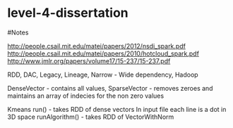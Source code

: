# level-4-dissertation

#Notes

http://people.csail.mit.edu/matei/papers/2012/nsdi_spark.pdf
http://people.csail.mit.edu/matei/papers/2010/hotcloud_spark.pdf
http://www.jmlr.org/papers/volume17/15-237/15-237.pdf

RDD, DAC, Legacy, Lineage, Narrow - Wide dependency, Hadoop

DenseVector - contains all values, SparseVector - removes zeroes and maintains an array of indecies for the non zero values

Kmeans run() - takes RDD of dense vectors
In input file each line is a dot in 3D space
runAlgorithm() - takes RDD of VectorWithNorm